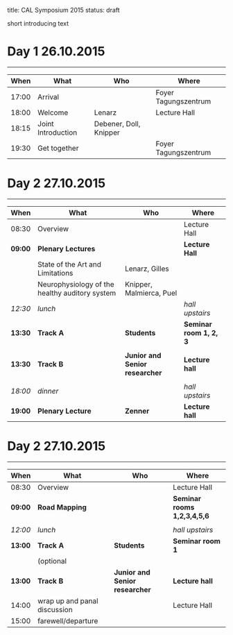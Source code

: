 title: CAL Symposium 2015
status: draft

short introducing text

# Day 1 26.10.2015
------------------

| When  |  What             | Who                   | Where              |
|------ |------             |-----                  |-------             |
| 17:00 | Arrival           |                       |Foyer Tagungszentrum|
| 18:00 | Welcome           | Lenarz                |Lecture Hall        |
| 18:15 | Joint Introduction| Debener, Doll, Knipper|                    |
| 19:30 | Get together      |                       |Foyer Tagungszentrum|


# Day 2 27.10.2015
------------------

| When | What | Who | Where |
|------ |------             |-----                  |-------             |
| 08:30 | Overview          |  |Lecture Hall |
| **09:00** | **Plenary Lectures**|  |**Lecture Hall** |
|       | State of the Art and Limitations |Lenarz, Gilles |  |
|       | Neurophysiology of the healthy auditory system | Knipper, Malmierca, Puel |  |
|*12:30*| *lunch* | | *hall upstairs* |
| **13:30** |**Track A**| **Students**| **Seminar room 1, 2, 3**|
|  |  |  |  |
| **13:30** |**Track B** | **Junior and Senior researcher** | **Lecture hall** |
|  |  |  |  |
| *18:00* | *dinner* |  | *hall upstairs* |
| **19:00** | **Plenary Lecture** | **Zenner** | **Lecture hall**|

# Day 2 27.10.2015
------------------

| When | What | Who | Where |
|------ |------             |-----                  |-------             |
| 08:30 | Overview          |  |Lecture Hall |
| **09:00** | **Road Mapping**|  |**Seminar rooms 1,2,3,4,5,6** |
|  |  |  |  |
|*12:00*| *lunch* | | *hall upstairs* |
| **13:00** |**Track A**| **Students**| **Seminar room 1**|
|           | (optional |  |  |
| **13:00** |**Track B** | **Junior and Senior researcher** | **Lecture hall** |
| 14:00 | wrap up and panal discussion |  | Lecture Hall |
| 15:00 | farewell/departure |  |  |
